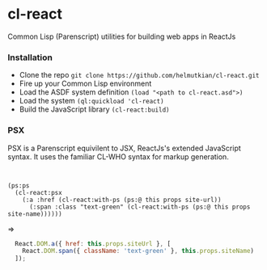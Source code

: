 # cl-react
Common Lisp (Parenscript) utilities for building web apps in ReactJs
 
### Installation

* Clone the repo ``git clone https://github.com/helmutkian/cl-react.git``
* Fire up your Common Lisp environment
* Load the ASDF system definition ``(load "<path to cl-react.asd">)``
* Load the system ``(ql:quickload 'cl-react)``
* Build the JavaScript library ``(cl-react:build)``

### PSX

PSX is a Parenscript equivilent to JSX, ReactJs's extended JavaScript syntax. It uses the familiar CL-WHO syntax for markup generation.

````common-lisp


(ps:ps 
  (cl-react:psx 
    (:a :href (cl-react:with-ps (ps:@ this props site-url))
      (:span :class "text-green" (cl-react:with-ps (ps:@ this props site-name))))))
````

=>

````javascript
  React.DOM.a({ href: this.props.siteUrl }, [
    React.DOM.span({ className: 'text-green' }, this.props.siteName)
  ]);
````
